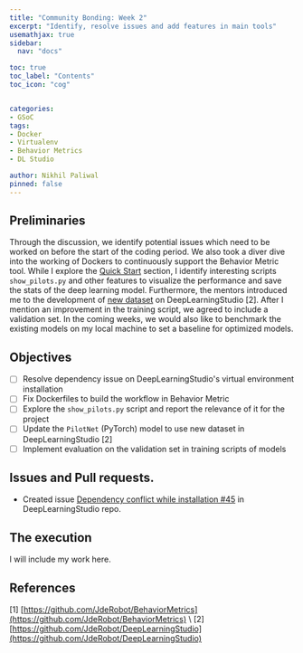 ```yaml
---
title: "Community Bonding: Week 2"
excerpt: "Identify, resolve issues and add features in main tools"
usemathjax: true
sidebar:
  nav: "docs"

toc: true
toc_label: "Contents"
toc_icon: "cog"


categories:
- GSoC
tags:
- Docker
- Virtualenv
- Behavior Metrics
- DL Studio

author: Nikhil Paliwal
pinned: false
---
```



## Preliminaries

Through the discussion, we identify potential issues which need to be worked on before the start of the coding period. We also took a diver dive into the working of Dockers to continuously support the Behavior Metric tool. While I explore the [Quick Start](https://jderobot.github.io/BehaviorMetrics/quick_start/) section, I identify interesting scripts `show_pilots.py` and other features to visualize the performance and save the stats of the deep learning model. Furthermore, the mentors introduced me to the development of [new dataset](https://github.com/JdeRobot/DeepLearningStudio/tree/main/Formula1-FollowLine) on DeepLearningStudio [2]. After I mention an improvement in the training script, we agreed to include a validation set. In the coming weeks, we would also like to benchmark the existing models on my local machine to set a baseline for optimized models.

## Objectives

- [ ] Resolve dependency issue on DeepLearningStudio's virtual environment installation
- [ ] Fix Dockerfiles to build the workflow in Behavior Metric
- [ ] Explore the `show_pilots.py` script and report the relevance of it for the project
- [ ] Update the `PilotNet` (PyTorch) model to use new dataset in DeepLearningStudio [2]
- [ ] Implement evaluation on the validation set in training scripts of models

## Issues and Pull requests.
* Created issue [Dependency conflict while installation #45](https://github.com/JdeRobot/DeepLearningStudio/issues/45) in DeepLearningStudio repo.

## The execution

I will include my work here.

## References

[1] [https://github.com/JdeRobot/BehaviorMetrics](https://github.com/JdeRobot/BehaviorMetrics) \\
[2] [https://github.com/JdeRobot/DeepLearningStudio](https://github.com/JdeRobot/DeepLearningStudio)